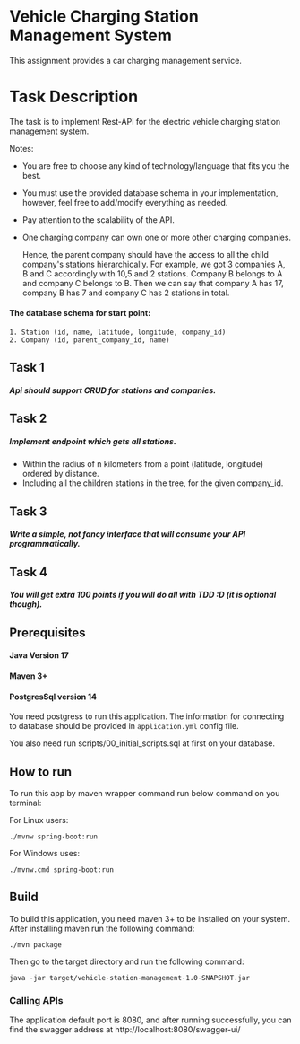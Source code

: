 # Vehicle Charging Station Management System

This assignment provides a car charging management service.

# Task Description

The task is to implement Rest-API for the electric vehicle charging station management system.

Notes:

* You are free to choose any kind of technology/language that fits you the best.
* You must use the provided database schema in your implementation, however, feel free to add/modify everything as
  needed.
* Pay attention to the scalability of the API.
* One charging company can own one or more other charging companies.

  Hence, the parent company should have the access to all the child company's stations hierarchically. For example, we
  got 3 companies A, B and C accordingly with 10,5 and 2 stations. Company B belongs to A and company C belongs to B.
  Then we can say that company A has 17, company B has 7 and company C has 2 stations in total.

#### The database schema for start point:

    1. Station (id, name, latitude, longitude, company_id)
    2. Company (id, parent_company_id, name)

## Task 1

##### Api should support CRUD for stations and companies.

## Task 2

##### Implement endpoint which gets all stations.

* Within the radius of n kilometers from a point (latitude, longitude) ordered by distance.
* Including all the children stations in the tree, for the given company_id.

## Task 3

##### Write a simple, not fancy interface that will consume your API programmatically.

## Task 4

##### You will get extra 100 points if you will do all with TDD :D (it is optional though).

## Prerequisites

#### Java Version 17

#### Maven 3+

#### PostgresSql version 14

You need postgress to run this application. The information for connecting to database should be provided
in `application.yml` config file.

You also need run scripts/00_initial_scripts.sql at first on your database.

## How to run

To run this app by maven wrapper command run below command on you terminal:
<p></p>
For Linux users: 

```shell
./mvnw spring-boot:run
```

For Windows uses:

```shell
./mvnw.cmd spring-boot:run
```

## Build

To build this application, you need maven 3+ to be installed on your system. After installing maven run the following
command:

```shell
./mvn package
```

Then go to the target directory and run the following command:

```shell
java -jar target/vehicle-station-management-1.0-SNAPSHOT.jar

```

### Calling APIs

The application default port is 8080, and after running successfully, you can find the swagger address at
http://localhost:8080/swagger-ui/

